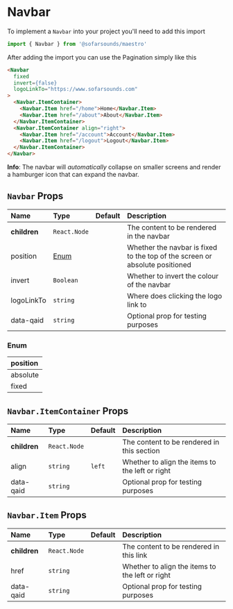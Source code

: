 # Navbar

To implement a `Navbar` into your project you'll need to add this import
```js
import { Navbar } from '@sofarsounds/maestro'
```

After adding the import you can use the Pagination simply like this
```html
<Navbar
  fixed
  invert={false}
  logoLinkTo="https://www.sofarsounds.com"
>
  <Navbar.ItemContainer>
    <Navbar.Item href="/home">Home</Navbar.Item>
    <Navbar.Item href="/about">About</Navbar.Item>
  </Navbar.ItemContainer>
  <Navbar.ItemContainer align="right">
    <Navbar.Item href="/account">Account</Navbar.Item>
    <Navbar.Item href="/logout">Logout</Navbar.Item>
  </Navbar.ItemContainer>
</Navbar>
```

**Info**: The navbar will *automatically* collapse on smaller screens and render a hamburger
icon that can expand the navbar.

## `Navbar` Props

| Name          | Type          | Default         | Description                      |
| :------------ | :-----        | :-------------- | :------------------------------- |
| **children**  | `React.Node`  |                 | The content to be rendered in the navbar
| position      | [Enum](#enum) |                 | Whether the navbar is fixed to the top of the screen or absolute positioned
| invert        | `Boolean`     |                 | Whether to invert the colour of the navbar
| logoLinkTo    | `string`      |                 | Where does clicking the logo link to
| data-qaid     | `string`      |                 | Optional prop for testing purposes

### Enum

| position  |
| :---      |
| absolute  |
| fixed     |

## `Navbar.ItemContainer` Props

| Name          | Type         | Default         | Description                      |
| :------------ | :-----       | :-------------- | :------------------------------- |
| **children**  | `React.Node` |                 | The content to be rendered in this section
| align         | `string`     | `left`          | Whether to align the items to the left or right
| data-qaid     | `string`     |                 | Optional prop for testing purposes


## `Navbar.Item` Props

| Name          | Type         | Default         | Description                      |
| :------------ | :-----       | :-------------- | :------------------------------- |
| **children**  | `React.Node` |                 | The content to be rendered in this link
| href          | `string`     |                 | Whether to align the items to the left or right
| data-qaid     | `string`     |                 | Optional prop for testing purposes


